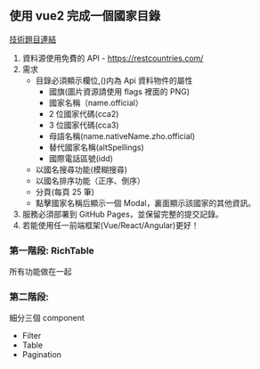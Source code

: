 ## 使用 vue2 完成一個國家目錄

[技術題目連結](https://docs.google.com/forms/d/e/1FAIpQLSfs4Gb8fX7wmywKvwr_56YL3UgjAvqwfgMY3ZxbxGjC8p0sHg/viewform)

1. 資料源使用免費的 API - https://restcountries.com/
2. 需求
   - 目錄必須顯示欄位,()内為 Api 資料物件的屬性
     - 國旗(圖片資源請使用 flags 裡面的 PNG)
     - 國家名稱（name.official）
     - 2 位國家代碼(cca2)
     - 3 位國家代碼(cca3)
     - 母語名稱(name.nativeName.zho.official)
     - 替代國家名稱(altSpellings)
     - 國際電話區號(idd)
   - 以國名搜尋功能(模糊搜尋)
   - 以國名排序功能（正序、倒序）
   - 分頁(每頁 25 筆)
   - 點擊國家名稱后顯示一個 Modal，裏面顯示該國家的其他資訊。
3. 服務必須部署到 GitHub Pages，並保留完整的提交記錄。
4. 若能使用任一前端框架(Vue/React/Angular)更好！

### 第一階段: RichTable

所有功能做在一起

### 第二階段:

細分三個 component

- Filter
- Table
- Pagination
